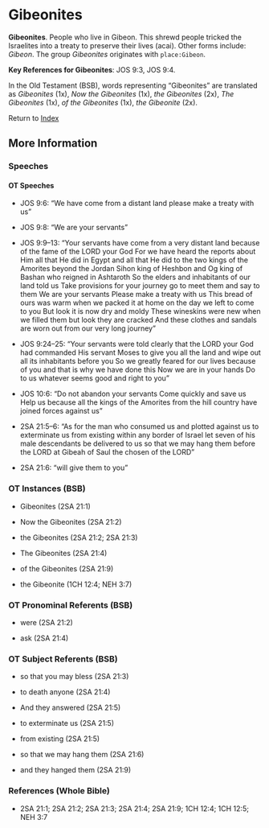 # Gibeonites
**Gibeonites**. 
People who live in Gibeon. This shrewd people tricked the Israelites into a treaty to preserve their lives (acai). 
Other forms include: 
*Gibeon*. 
The group _Gibeonites_ originates with `place:Gibeon`. 


**Key References for Gibeonites**: 
JOS 9:3, JOS 9:4. 


In the Old Testament (BSB), words representing “Gibeonites” are translated as 
*Gibeonites* (1x), *Now the Gibeonites* (1x), *the Gibeonites* (2x), *The Gibeonites* (1x), *of the Gibeonites* (1x), *the Gibeonite* (2x). 




Return to [Index](00-Index.md)

## More Information

### Speeches

#### OT Speeches

* JOS 9:6: “We have come from a distant land please make a treaty with us”

* JOS 9:8: “We are your servants”

* JOS 9:9–13: “Your servants have come from a very distant land because of the fame of the LORD your God For we have heard the reports about Him all that He did in Egypt and all that He did to the two kings of the Amorites beyond the Jordan Sihon king of Heshbon and Og king of Bashan who reigned in Ashtaroth So the elders and inhabitants of our land told us Take provisions for your journey go to meet them and say to them We are your servants Please make a treaty with us This bread of ours was warm when we packed it at home on the day we left to come to you But look it is now dry and moldy These wineskins were new when we filled them but look they are cracked And these clothes and sandals are worn out from our very long journey”

* JOS 9:24–25: “Your servants were told clearly that the LORD your God had commanded His servant Moses to give you all the land and wipe out all its inhabitants before you So we greatly feared for our lives because of you and that is why we have done this Now we are in your hands Do to us whatever seems good and right to you”

* JOS 10:6: “Do not abandon your servants Come quickly and save us Help us because all the kings of the Amorites from the hill country have joined forces against us”

* 2SA 21:5–6: “As for the man who consumed us and plotted against us to exterminate us from existing within any border of Israel let seven of his male descendants be delivered to us so that we may hang them before the LORD at Gibeah of Saul the chosen of the LORD”

* 2SA 21:6: “will give them to you”

### OT Instances (BSB)

* Gibeonites (2SA 21:1)

* Now the Gibeonites (2SA 21:2)

* the Gibeonites (2SA 21:2; 2SA 21:3)

* The Gibeonites (2SA 21:4)

* of the Gibeonites (2SA 21:9)

* the Gibeonite (1CH 12:4; NEH 3:7)



### OT Pronominal Referents (BSB)

* were (2SA 21:2)

* ask (2SA 21:4)



### OT Subject Referents (BSB)

* so that you may bless (2SA 21:3)

* to death anyone (2SA 21:4)

* And they answered (2SA 21:5)

* to exterminate us (2SA 21:5)

* from existing (2SA 21:5)

* so that we may hang them (2SA 21:6)

* and they hanged them (2SA 21:9)



### References (Whole Bible)

* 2SA 21:1; 2SA 21:2; 2SA 21:3; 2SA 21:4; 2SA 21:9; 1CH 12:4; 1CH 12:5; NEH 3:7



